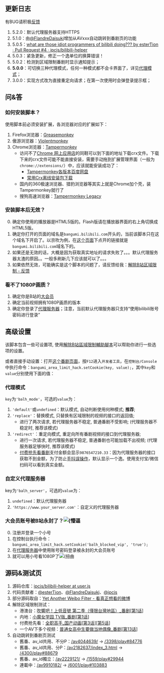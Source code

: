 ## 更新日志

有BUG请积极[反馈](https://greasyfork.org/zh-CN/scripts/25718-%E8%A7%A3%E9%99%A4b%E7%AB%99%E5%8C%BA%E5%9F%9F%E9%99%90%E5%88%B6/feedback)

1. 5.2.0：默认代理服务器支持HTTPS
1. 5.1.0：由[@FlandreDaisuki](https://github.com/FlandreDaisuki)增加从AVxxx自动跳转到番剧页的功能
1. 5.0.5：[what are those idiot programmers of bilibili doing??? by esterTion · Pull Request #4 · ipcjs/bilibili-helper](https://github.com/ipcjs/bilibili-helper/pull/4)
1. 5.0.3：紧急更新，修正一个逸单位的换算错误！
1. 5.0.2：检测到区域限制番剧时显示通知提示；
1. **5.0.0**：可切换三种代理模式，任何一种模式都不会卡界面了，详见[代理模式](https://github.com/ipcjs/bilibili-helper/blob/user.js/bilibili_bangumi_area_limit_hack.md#代理模式)；
2. 3.0.0：实现方式改为直接重定向请求；在第一次使用时会弹登录提示框；

## 问&答

### 如何安装脚本？

使用脚本前必须安装扩展，各浏览器对应的扩展如下：

1. Firefox浏览器：[Greasemonkey](https://addons.mozilla.org/zh-CN/firefox/addon/greasemonkey/)
2. 傲游浏览器：[Violentmonkey](http://extension.maxthon.com/detail/index.php?view_id=1680)
3. Chrome浏览器：[Tampermonkey](https://chrome.google.com/webstore/detail/tampermonkey/dhdgffkkebhmkfjojejmpbldmpobfkfo)
    * 访问不了[Chrome 网上应用店](https://chrome.google.com/webstore/category/extensions)的同鞋可以到下面的地址下载crx文件。下载下来的crx文件可能不能直接安装，需要手动拖到扩展管理界面（一般为`chrome://extensions/`）中，应该就能安装成功了：
        * [Tampermonkey各版本百度网盘](http://pan.baidu.com/s/1nuCc4Al)
        * [常用Crx离线安装包下载](https://yurl.sinaapp.com/crx2.php)
    * 国内的360极速浏览器、猎豹浏览器等其实上就是Chrome加个壳，装Tampermonkey就行了
    * 搜狗高速浏览器：[Tampermonkey Legacy](http://ie.sogou.com/app/app_4326.html)

### 安装脚本后无效？

0. 确定你使用的播放器是HTML5版的。Flash版请在播放器界面的右上角切换成HTML5版。
1. 确定你打开的页面的域名是`bangumi.bilibili.com`开头的，当前该脚本只在这个域名下开启了。以京吹为例，在[这个页面](http://bangumi.bilibili.com/anime/5551/)下点开的链接就是`bangumi.bilibili.com`域名下的。  
2. 如果还是无效的话，大概是因为获取真实地址的请求失败了。。。默认代理服务器太渣的原因。。一般多刷新几下应该就可以了。。。  
3. 如果依然无效，可能确实是这个脚本的问题了，请反馈给我：[解除B站区域限制 - 反馈](https://greasyfork.org/zh-CN/scripts/25718-%E8%A7%A3%E9%99%A4b%E7%AB%99%E5%8C%BA%E5%9F%9F%E9%99%90%E5%88%B6/feedback)

### 看不了1080P画质？

1. 确定你是B站的[大会员](http://big.bilibili.com/site/big.html)
2. 确定当前视频拥有1080P画质的版本
3. 确定你登录了[代理服务器](http://biliplus.ipcjsdev.tk/login)；注意，当前默认代理服务器只支持“使用bilibili账号密码进行登录”

## 高级设置

该脚本包含一些可设置项, 使用[解除B站區域限制輔助腳本](https://greasyfork.org/zh-TW/scripts/28907-%E8%87%AA%E5%AE%9A%E7%BE%A9%E6%9C%8D%E5%8B%99%E5%99%A8-%E8%A7%A3%E9%99%A4b%E7%AB%99%E5%8D%80%E5%9F%9F%E9%99%90%E5%88%B6%E8%BC%94%E5%8A%A9%E8%85%B3%E6%9C%AC)可以帮助你进行一些选项的设置。

或者直接手动设置：打开[这个番剧页面](http://bangumi.bilibili.com/anime/5551)，按`F12`进入`开发者工具`，在`控制台/Console`中执行命令：`bangumi_area_limit_hack.setCookie(key, value);`，其中`key`和`value`分别使用下面的值：

### 代理模式

`key`为`'balh_mode'`，可选的`value`为：

1. `'default'`或`undefined`：默认模式, 自动判断使用何种模式; **推荐**;
2. `'replace'`：替换模式, 只替换有区域限制的视频的接口的返回值; 
    - 进行了两次请求, 若代理服务器不稳定, 普通番剧不受影响; (代理服务器不稳定时, 推荐该模式)
3. `'redirect'`：重定向模式, 重定向所有番剧视频的接口到代理服务器; 
    - 进行一次请求, 若代理服务器不稳定, 普通番剧也可能加载不出视频; (代理服务器足够快时, 推荐该模式)
    - [付费抢先看番剧](http://bangumi.bilibili.com/anime/6012/play#103819)支付金额会显示`9876547210.33`：因为代理服务器的接口获取不到金额，为了防止[手抖误操作](http://bangumi.bilibili.com/anime/5852/play?aid=9815508#103960#reply238854223)，默认显示一个逸。使用支付宝/微信扫码可以看到真实金额。

### 自定义代理服务器

key为`'balh_server'`，可选的`value`为：

1. `undefined`：默认代理服务器
2. `'https://www.your_server.com'`：自定义的代理服务器

### 大会员账号被B站永封了？<img src="http://bbs.saraba1st.com/2b/static/image/smiley/nq/010.gif" alt="(懵逼"/>

0. 注册并登录一个小号
1. 在控制台执行命令：`bangumi_area_limit_hack.setCookie('balh_blocked_vip', 'true');`
2. 在[代理服务器](http://biliplus.ipcjsdev.tk/login)中使用账号密码登录被永封的大会员账号
3. 就可以用小号看1080P了<img src="http://bbs.saraba1st.com/2b/static/image/smiley/nq/001.gif" alt="(扭曲"/>

## 源码&测试页

1. 源码仓库：[ipcjs/bilibili-helper at user.js](https://github.com/ipcjs/bilibili-helper/tree/user.js)
2. 代码贡献者：[@esterTion](https://github.com/esterTion)、[@FlandreDaisuki](https://github.com/FlandreDaisuki)、[@ipcjs](https://github.com/ipcjs)
3. 部分源码取自：[Yet Another Weibo Filter - 看真正想看的微博](https://tiansh.github.io/yawf/zh-cn.html)
4. 解除区域限制测试：
    - 港澳台：[吹響吧！上低音號 第二季（僅限台灣地區）_番剧](http://bangumi.bilibili.com/anime/5551)[[第1话](http://bangumi.bilibili.com/anime/5551/play#96703)]
    - 内地：[小魔女学园 TV版_番剧](http://bangumi.bilibili.com/anime/5788)[[第1话](http://bangumi.bilibili.com/anime/5788/play#101761)]
    - 付费抢先看：[全职高手_国产动画](http://bangumi.bilibili.com/anime/5852)[[第3话](http://bangumi.bilibili.com/anime/5852/play#103960)][[第5话](http://bangumi.bilibili.com/anime/6012/play#103819)]
    - 一个AV下多个视频：[普通女高中生要做当地偶像_番剧](http://bangumi.bilibili.com/anime/4124)[[第13话](http://bangumi.bilibili.com/anime/4124/play#100947)]
5. 自动跳转到番剧页测试
    - 舊番、av_id共用、不分P：[/av4044639/](https://www.bilibili.com/video/av4044639/) → [/3398/play#84776](https://bangumi.bilibili.com/anime/3398/play#84776)
    - 舊番、av_id共用、分P：[/av2182637/index_3.html](https://www.bilibili.com/video/av2182637/index_3.html) → [/4300/play#88679](https://bangumi.bilibili.com/anime/4300/play#88679)
    - 舊番、av_id獨立：[/av2229121/](https://www.bilibili.com/video/av2229121/) → [/1559/play#29944](https://bangumi.bilibili.com/anime/1559/play#29944)
    - 連載中：[/av9910182/](https://www.bilibili.com/video/av9910182/) → [/6001/play#103883](https://bangumi.bilibili.com/anime/6001/play#103883)

